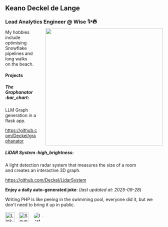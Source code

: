 <h2>Keano Deckel de Lange</h2>
<h3 style="display: inline-block; margin: 0;">Lead Analytics Engineer @ Wise <span style="font-size: 1.2em;">✨🔥</span></h3>
<img align="right" src="https://viralviralvideos.com/wp-content/uploads/2014/06/GIF-Hacker.gif" width="375" style="vertical-align: middle; margin-left: 25px; margin-top: 10px;">

<p style="margin-right: 25px;">My hobbies include optimising Snowflake pipelines and long walks <br> on the beach.</p>

<h4>Projects</h4>
<h5>The Graphanator :bar_chart:</h5>
<p>LLM Graph generation in a flask app. </p> 
<p><a href="https://github.com/Deckel/graphanator" target="_blank">https://github.com/Deckel/graphanator</a></p>

<h5>LiDAR System :high_brightness:</h5>
<p>A light detection radar system that measures the size of a room <br> and creates an interactive 3D graph.</p>
<p><a href="https://github.com/Deckel/LidarSystem" target="_blank">https://github.com/Deckel/LidarSystem</a></p>

**Enjoy a daily auto-generated joke**: (_last updated at: 2025-09-28_) <p> Writing PHP is like peeing in the swimming pool, everyone did it, but we don't need to bring it up in public. </p> 

<p>
<a href="https://www.linkedin.com/in/deckel-de-lange-536067169/"><img src="https://cdn-icons-png.flaticon.com/512/174/174857.png" alt="LinkedIn" width="30"></a>
<a href="https://soundcloud.com/djdizzied"><img src="https://cdn-icons-png.flaticon.com/512/145/145809.png" alt="SoundCloud" width="30" style="margin-left: 10px;"></a>
<a href="https://www.instagram.com/deckeldelange"><img src="https://cdn-icons-png.flaticon.com/512/2111/2111463.png" alt="Instagram" width="30" style="margin-left: 10px; border-radius: 50%; background-color: white; padding: 2px;"></a>
</p>
